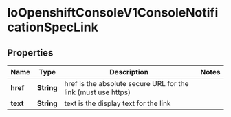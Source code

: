 
# IoOpenshiftConsoleV1ConsoleNotificationSpecLink

## Properties
Name | Type | Description | Notes
------------ | ------------- | ------------- | -------------
**href** | **String** | href is the absolute secure URL for the link (must use https) | 
**text** | **String** | text is the display text for the link | 



